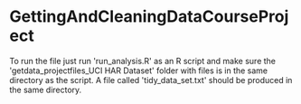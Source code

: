 # GettingAndCleaningDataCourseProject

To run the file just run 'run_analysis.R' as an R script and make sure the 'getdata_projectfiles_UCI HAR Dataset' folder with files is in the same directory as the script. A file called 'tidy_data_set.txt' should be produced in the same directory.
